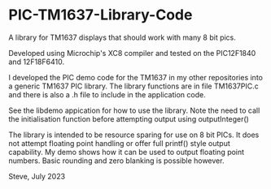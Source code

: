 # PIC-TM1637-Library-Code
A library for TM1637 displays that should work with many 8 bit pics.

Developed using Microchip's XC8 compiler and tested on the PIC12F1840
and 12F18F6410.

I developed the PIC demo code for the TM1637 in my other repositories
into a generic TM1637 PIC library. The library functions are in file TM1637PIC.c
and there is also a .h file to include in the application code. 

See the libdemo appication for how to use the library. Note the need to call the
initialisation function before attempting output using outputInteger()

The library is intended to be resource sparing for use on 8 bit PICs. It does not
attempt floating point handling or offer full printf() style output capability.
My demo shows how it can be used to output floating point numbers. Basic rounding and
zero blanking is possible however.

Steve, July 2023
